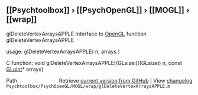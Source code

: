 ## [[Psychtoolbox]] &#8250; [[PsychOpenGL]] &#8250; [[MOGL]] &#8250; [[wrap]]

glDeleteVertexArraysAPPLE  Interface to [OpenGL](OpenGL) function glDeleteVertexArraysAPPLE  
  
usage:  glDeleteVertexArraysAPPLE( n, arrays )  
  
C function:  void glDeleteVertexArraysAPPLE[(GLsizei]((GLsizei) n, const [GLuint](GLuint)\* arrays)  




<div class="code_header" style="text-align:right;">
  <span style="float:left;">Path&nbsp;&nbsp;</span> <span class="counter">Retrieve <a href=
  "https://raw.github.com/Psychtoolbox-3/Psychtoolbox-3/beta/Psychtoolbox/PsychOpenGL/MOGL/wrap/glDeleteVertexArraysAPPLE.m">current version from GitHub</a> | View <a href=
  "https://github.com/Psychtoolbox-3/Psychtoolbox-3/commits/beta/Psychtoolbox/PsychOpenGL/MOGL/wrap/glDeleteVertexArraysAPPLE.m">changelog</a></span>
</div>
<div class="code">
  <code>Psychtoolbox/PsychOpenGL/MOGL/wrap/glDeleteVertexArraysAPPLE.m</code>
</div>


